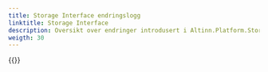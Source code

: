 ```yaml
---
title: Storage Interface endringslogg
linktitle: Storage Interface
description: Oversikt over endringer introdusert i Altinn.Platform.Storage.Interface NuGet package.
weigth: 30
---
```


{{<children>}}